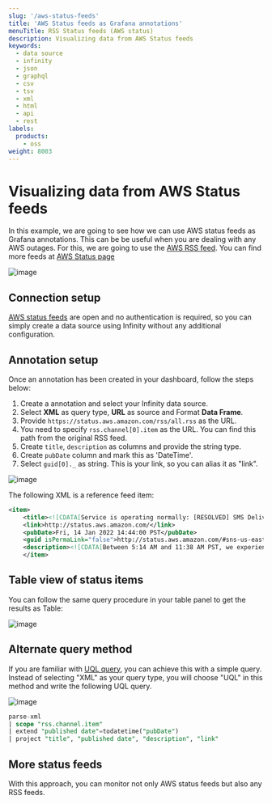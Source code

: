 ```yaml
---
slug: '/aws-status-feeds'
title: 'AWS Status feeds as Grafana annotations'
menuTitle: RSS Status feeds (AWS status)
description: Visualizing data from AWS Status feeds
keywords:
  - data source
  - infinity
  - json
  - graphql
  - csv
  - tsv
  - xml
  - html
  - api
  - rest
labels:
  products:
    - oss
weight: 8003
---
```


# Visualizing data from AWS Status feeds

In this example, we are going to see how we can use AWS status feeds as Grafana annotations. This can be be useful when you are dealing with any AWS outages. For this, we are going to use the [AWS RSS feed](https://status.aws.amazon.com/rss/all.rss). You can find more feeds at [AWS Status page](https://status.aws.amazon.com/)

![image](https://user-images.githubusercontent.com/153843/151575227-20088546-4368-4066-a91b-64058982544b.png#center)

## Connection setup

[AWS status feeds](https://status.aws.amazon.com/rss/all.rss) are open and no authentication is required, so you can simply create a data source using Infinity without any additional configuration.

## Annotation setup

Once an annotation has been created in your dashboard, follow the steps below: 

1. Create a annotation and select your Infinity data source.
1. Select **XML** as query type, **URL** as source and Format **Data Frame**.
1. Provide `https://status.aws.amazon.com/rss/all.rss` as the URL.
1. You need to specify `rss.channel[0].item` as the URL. You can find this path from the original RSS feed.
1. Create `title`, `description` as columns and provide the string type.
1. Create `pubDate` column and mark this as 'DateTime'.
1. Select `guid[0]._` as string. This is your link, so you can alias it as "link".

![image](https://user-images.githubusercontent.com/153843/151575928-4fc9f188-7f9a-43c5-a92a-6069fe434e6a.png)

The following XML is a reference feed item:

```xml
<item>
    <title><![CDATA[Service is operating normally: [RESOLVED] SMS Delivery Delays]]></title>
    <link>http://status.aws.amazon.com/</link>
    <pubDate>Fri, 14 Jan 2022 14:44:00 PST</pubDate>
    <guid isPermaLink="false">http://status.aws.amazon.com/#sns-us-east-1_1642200240</guid>
    <description><![CDATA[Between 5:14 AM and 11:38 AM PST, we experienced increased delivery latency while delivering SMS messages using US toll-free numbers. Also starting at 5:14 AM, SMS message delivery receipts were delayed, which created a backlog of undelivered delivery receipts. We are continuing to work with our downstream partners to clear this backlog. Receipts for new SMS deliveries will also be delayed until this backlog clears. The issues have been resolved and the service is operating normally.]]></description>
    </item>
```

## Table view of status items

You can follow the same query procedure in your table panel to get the results as Table:

![image](https://user-images.githubusercontent.com/153843/151576874-6f4d73d2-9331-4473-a7aa-a3eae0bec880.png#center)

## Alternate query method

If you are familiar with [UQL query](https://grafana.com/docs/plugins/yesoreyeram-infinity-datasource/latest/query/uql/), you can achieve this with a simple query. Instead of selecting "XML" as your query type, you will choose "UQL" in this method and write the following UQL query.

![image](https://user-images.githubusercontent.com/153843/151577609-d2e5a7c3-aaf8-412b-83b8-965ca676eef4.png#center)

```sql
parse-xml
| scope "rss.channel.item"
| extend "published date"=todatetime("pubDate")
| project "title", "published date", "description", "link"
```

## More status feeds

With this approach, you can monitor not only AWS status feeds but also any RSS feeds. 